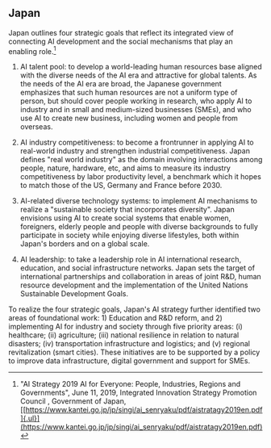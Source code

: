 ## Japan

Japan outlines four strategic goals that reflect its integrated view of connecting AI development and the social mechanisms that play an enabling role.[^36]

1) AI talent pool: to develop a world-leading human resources base aligned with the diverse needs of the AI era and attractive for global talents. As the needs of the AI era are broad, the Japanese government emphasizes that such human resources are not a uniform type of person, but should cover people working in research, who apply AI to industry and in small and medium-sized businesses (SMEs), and who use AI to create new business, including women and people from overseas.

2) AI industry competitiveness: to become a frontrunner in applying AI to real-world industry and strengthen industrial competitiveness. Japan defines "real world industry" as the domain involving interactions among people, nature, hardware, etc, and aims to measure its industry competitiveness by labor productivity level, a benchmark which it hopes to match those of the US, Germany and France before 2030.  

3) AI-related diverse technology systems: to implement AI mechanisms to realize a "sustainable society that incorporates diversity". Japan envisions using AI to create social systems that enable women, foreigners, elderly people and people with diverse backgrounds to fully participate in society while enjoying diverse lifestyles, both within Japan's borders and on a global scale.

4) AI leadership: to take a leadership role in AI international research, education, and social infrastructure networks. Japan sets the target of international partnerships and collaboration in areas of joint R&D, human resource development and the implementation of the United Nations Sustainable Development Goals.

To realize the four strategic goals, Japan's AI strategy further identified two areas of foundational work: 1) Education and R&D reform, and 2) implementing AI for industry and society through five priority areas: (i) healthcare; (ii) agriculture; (iii) national resilience in relation to natural disasters; (iv) transportation infrastructure and logistics; and (v) regional revitalization (smart cities). These initiatives are to be supported by a policy to improve data infrastructure, digital government and support for SMEs.

[^36]: "AI Strategy 2019 AI for Everyone: People, Industries, Regions and Governments", June 11, 2019, Integrated Innovation Strategy Promotion Council , Government of Japan, [[https://www.kantei.go.jp/jp/singi/ai_senryaku/pdf/aistratagy2019en.pdf]{.ul}](https://www.kantei.go.jp/jp/singi/ai_senryaku/pdf/aistratagy2019en.pdf)
